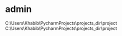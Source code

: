 # admin
C:\Users\Khabib\PycharmProjects\projects_dir\project
C:\Users\Khabib\PycharmProjects\projects_dir\project
